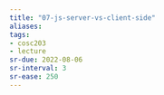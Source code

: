 ```yaml
---
title: "07-js-server-vs-client-side"
aliases: 
tags: 
- cosc203
- lecture
sr-due: 2022-08-06
sr-interval: 3
sr-ease: 250
---
```




